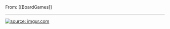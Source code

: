 From: [[BoardGames]]

---

<a href="https://imgur.com/kN0lEGx"><img src="https://i.imgur.com/kN0lEGx.jpg" title="source: imgur.com" /></a>